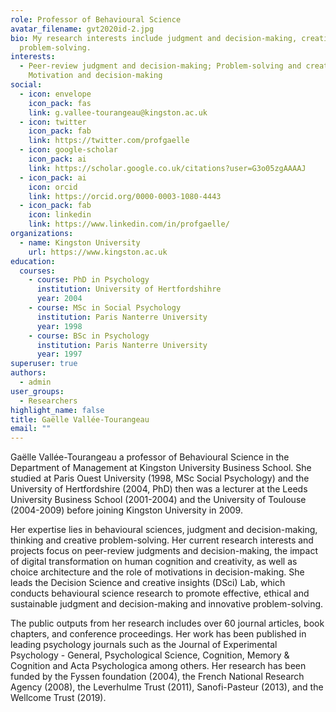 ```yaml
---
role: Professor of Behavioural Science
avatar_filename: gvt2020id-2.jpg
bio: My research interests include judgment and decision-making, creative
  problem-solving.
interests:
  - Peer-review judgment and decision-making; Problem-solving and creativity;
    Motivation and decision-making
social:
  - icon: envelope
    icon_pack: fas
    link: g.vallee-tourangeau@kingston.ac.uk
  - icon: twitter
    icon_pack: fab
    link: https://twitter.com/profgaelle
  - icon: google-scholar
    icon_pack: ai
    link: https://scholar.google.co.uk/citations?user=G3o05zgAAAAJ
  - icon_pack: ai
    icon: orcid
    link: https://orcid.org/0000-0003-1080-4443
  - icon_pack: fab
    icon: linkedin
    link: https://www.linkedin.com/in/profgaelle/
organizations:
  - name: Kingston University
    url: https://www.kingston.ac.uk
education:
  courses:
    - course: PhD in Psychology
      institution: University of Hertfordshihre
      year: 2004
    - course: MSc in Social Psychology
      institution: Paris Nanterre University
      year: 1998
    - course: BSc in Psychology
      institution: Paris Nanterre University
      year: 1997
superuser: true
authors:
  - admin
user_groups:
  - Researchers
highlight_name: false
title: Gaëlle Vallée-Tourangeau
email: ""
---
```

Gaëlle Vallée-Tourangeau a professor of Behavioural Science in the Department of Management at Kingston University Business School. She studied at Paris Ouest University (1998, MSc Social Psychology) and the University of Hertfordshire (2004, PhD) then was a lecturer at the Leeds University Business School (2001-2004) and the University of Toulouse (2004-2009) before joining Kingston University in 2009.

Her expertise lies in behavioural sciences, judgment and decision-making, thinking and creative problem-solving. Her current research interests and projects focus on peer-review judgments and decision-making, the impact of digital transformation on human cognition and creativity, as well as choice architecture and the role of motivations in decision-making. She leads the Decision Science and creative insights (DSci) Lab, which conducts behavioural science research to promote effective, ethical and sustainable judgment and decision-making and innovative problem-solving.

The public outputs from her research includes over 60 journal articles, book chapters, and conference proceedings. Her work has been published in leading psychology journals such as the Journal of Experimental Psychology - General, Psychological Science, Cognition, Memory & Cognition and Acta Psychologica among others. Her research has been funded by the Fyssen foundation (2004), the French National Research Agency (2008), the Leverhulme Trust (2011), Sanofi-Pasteur (2013), and the Wellcome Trust (2019).